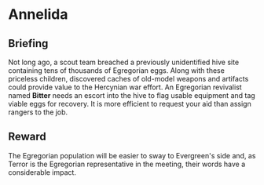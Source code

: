 # Annelida
## Briefing

Not long ago, a scout team breached a previously unidentified hive site containing tens of thousands of Egregorian eggs. Along with these priceless children, discovered caches of old-model weapons and artifacts could provide value to the Hercynian war effort. An Egregorian revivalist named **Bitter** needs an escort into the hive to flag usable equipment and tag viable eggs for recovery. It is more efficient to request your aid than assign rangers to the job.


## Reward
The Egregorian population will be easier to sway to Evergreen's side and, as Terror is the Egregorian representative in the meeting, their words have a considerable impact.